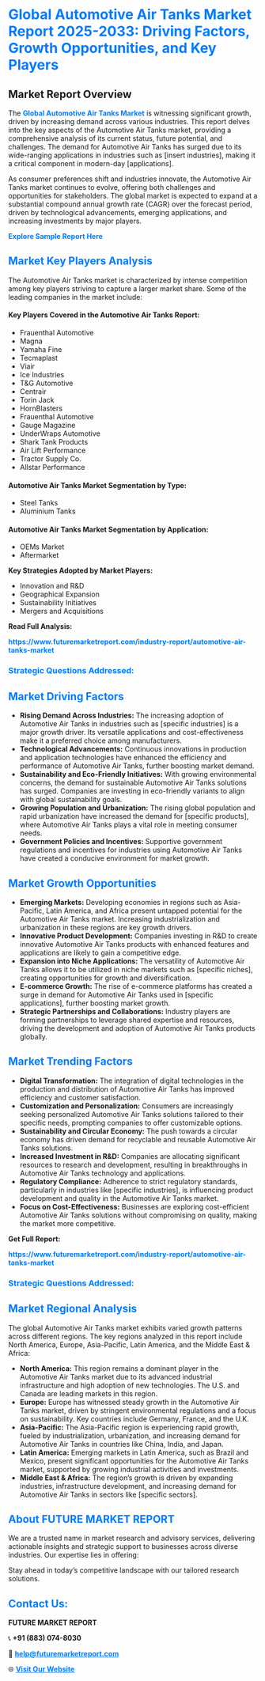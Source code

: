 <h1 style="color: #007BFF;">Global Automotive Air Tanks Market Report 2025-2033: Driving Factors, Growth Opportunities, and Key Players</h1>

<section id="overview">
<h2>Market Report Overview</h2>
<p>The <a href="https://www.futuremarketreport.com/industry-report/automotive-air-tanks-market" style="color: #007BFF; text-decoration: none;"><strong>Global Automotive Air Tanks Market</strong></a> is witnessing significant growth, driven by increasing demand across various industries. This report delves into the key aspects of the Automotive Air Tanks market, providing a comprehensive analysis of its current status, future potential, and challenges. The demand for Automotive Air Tanks has surged due to its wide-ranging applications in industries such as [insert industries], making it a critical component in modern-day [applications].</p>
<p>As consumer preferences shift and industries innovate, the Automotive Air Tanks market continues to evolve, offering both challenges and opportunities for stakeholders. The global market is expected to expand at a substantial compound annual growth rate (CAGR) over the forecast period, driven by technological advancements, emerging applications, and increasing investments by major players.</p>
</section>

<section id="overview">
<p><a href="https://www.futuremarketreport.com/request-sample/reportId=60482" style="color: #007BFF; text-decoration: none;"><strong>Explore Sample Report Here</strong></a></p>
</section>

<section id="key-players">
<h2 style="color: #007BFF;">Market Key Players Analysis</h2>
<p>The Automotive Air Tanks market is characterized by intense competition among key players striving to capture a larger market share. Some of the leading companies in the market include:</p>
<h4>Key Players Covered in the Automotive Air Tanks Report:</h4>
<ul><li>Frauenthal Automotive</li><li>Magna</li><li>Yamaha Fine</li><li>Tecmaplast</li><li>Viair</li><li>Ice Industries</li><li>T&amp;G Automotive</li><li>Centrair</li><li>Torin Jack</li><li>HornBlasters</li><li>Frauenthal Automotive</li><li>Gauge Magazine</li><li>UnderWraps Automotive</li><li>Shark Tank Products</li><li>Air Lift Performance</li><li>Tractor Supply Co.</li><li>Allstar Performance</li></ul>
<h4>Automotive Air Tanks Market Segmentation by Type:</h4>
<ul><li>Steel Tanks</li><li>Aluminium Tanks</li></ul>

<h4>Automotive Air Tanks Market Segmentation by Application:</h4>
<ul><li>OEMs Market</li><li>Aftermarket</li></ul>
<p><strong>Key Strategies Adopted by Market Players:</strong></p>
<ul>
<li>Innovation and R&D</li>
<li>Geographical Expansion</li>
<li>Sustainability Initiatives</li>
<li>Mergers and Acquisitions</li>
</ul>
</section>

<section>
<p><strong>Read Full Analysis: </strong></p><a href="https://www.futuremarketreport.com/industry-report/automotive-air-tanks-market" style="color: #007BFF; text-decoration: none;"><strong>https://www.futuremarketreport.com/industry-report/automotive-air-tanks-market</strong></a>
<h3 style="color: #007BFF;">Strategic Questions Addressed:</h3>
</section>

<section id="driving-factors">
<h2 style="color: #007BFF;">Market Driving Factors</h2>
<ul>
<li><strong>Rising Demand Across Industries:</strong> The increasing adoption of Automotive Air Tanks in industries such as [specific industries] is a major growth driver. Its versatile applications and cost-effectiveness make it a preferred choice among manufacturers.</li>
<li><strong>Technological Advancements:</strong> Continuous innovations in production and application technologies have enhanced the efficiency and performance of Automotive Air Tanks, further boosting market demand.</li>
<li><strong>Sustainability and Eco-Friendly Initiatives:</strong> With growing environmental concerns, the demand for sustainable Automotive Air Tanks solutions has surged. Companies are investing in eco-friendly variants to align with global sustainability goals.</li>
<li><strong>Growing Population and Urbanization:</strong> The rising global population and rapid urbanization have increased the demand for [specific products], where Automotive Air Tanks plays a vital role in meeting consumer needs.</li>
<li><strong>Government Policies and Incentives:</strong> Supportive government regulations and incentives for industries using Automotive Air Tanks have created a conducive environment for market growth.</li>
</ul>
</section>

<section id="growth-opportunities">
<h2 style="color: #007BFF;">Market Growth Opportunities</h2>
<ul>
<li><strong>Emerging Markets:</strong> Developing economies in regions such as Asia-Pacific, Latin America, and Africa present untapped potential for the Automotive Air Tanks market. Increasing industrialization and urbanization in these regions are key growth drivers.</li>
<li><strong>Innovative Product Development:</strong> Companies investing in R&D to create innovative Automotive Air Tanks products with enhanced features and applications are likely to gain a competitive edge.</li>
<li><strong>Expansion into Niche Applications:</strong> The versatility of Automotive Air Tanks allows it to be utilized in niche markets such as [specific niches], creating opportunities for growth and diversification.</li>
<li><strong>E-commerce Growth:</strong> The rise of e-commerce platforms has created a surge in demand for Automotive Air Tanks used in [specific applications], further boosting market growth.</li>
<li><strong>Strategic Partnerships and Collaborations:</strong> Industry players are forming partnerships to leverage shared expertise and resources, driving the development and adoption of Automotive Air Tanks products globally.</li>
</ul>
</section>

<section id="trending-factors">
<h2 style="color: #007BFF;">Market Trending Factors</h2>
<ul>
<li><strong>Digital Transformation:</strong> The integration of digital technologies in the production and distribution of Automotive Air Tanks has improved efficiency and customer satisfaction.</li>
<li><strong>Customization and Personalization:</strong> Consumers are increasingly seeking personalized Automotive Air Tanks solutions tailored to their specific needs, prompting companies to offer customizable options.</li>
<li><strong>Sustainability and Circular Economy:</strong> The push towards a circular economy has driven demand for recyclable and reusable Automotive Air Tanks solutions.</li>
<li><strong>Increased Investment in R&D:</strong> Companies are allocating significant resources to research and development, resulting in breakthroughs in Automotive Air Tanks technology and applications.</li>
<li><strong>Regulatory Compliance:</strong> Adherence to strict regulatory standards, particularly in industries like [specific industries], is influencing product development and quality in the Automotive Air Tanks market.</li>
<li><strong>Focus on Cost-Effectiveness:</strong> Businesses are exploring cost-efficient Automotive Air Tanks solutions without compromising on quality, making the market more competitive.</li>
</ul>
</section>

<section>
<p><strong>Get Full Report: </strong></p><a href="https://www.futuremarketreport.com/industry-report/automotive-air-tanks-market" style="color: #007BFF; text-decoration: none;"><strong>https://www.futuremarketreport.com/industry-report/automotive-air-tanks-market</strong></a>
<h3 style="color: #007BFF;">Strategic Questions Addressed:</h3>
</section>


<section id="regional-analysis">
<h2 style="color: #007BFF;">Market Regional Analysis</h2>
<p>The global Automotive Air Tanks market exhibits varied growth patterns across different regions. The key regions analyzed in this report include North America, Europe, Asia-Pacific, Latin America, and the Middle East & Africa:</p>
<ul>
<li><strong>North America:</strong> This region remains a dominant player in the Automotive Air Tanks market due to its advanced industrial infrastructure and high adoption of new technologies. The U.S. and Canada are leading markets in this region.</li>
<li><strong>Europe:</strong> Europe has witnessed steady growth in the Automotive Air Tanks market, driven by stringent environmental regulations and a focus on sustainability. Key countries include Germany, France, and the U.K.</li>
<li><strong>Asia-Pacific:</strong> The Asia-Pacific region is experiencing rapid growth, fueled by industrialization, urbanization, and increasing demand for Automotive Air Tanks in countries like China, India, and Japan.</li>
<li><strong>Latin America:</strong> Emerging markets in Latin America, such as Brazil and Mexico, present significant opportunities for the Automotive Air Tanks market, supported by growing industrial activities and investments.</li>
<li><strong>Middle East & Africa:</strong> The region’s growth is driven by expanding industries, infrastructure development, and increasing demand for Automotive Air Tanks in sectors like [specific sectors].</li>
</ul>
</section>

<footer>
<h2 style="color: #007BFF;">About FUTURE MARKET REPORT</h2>
<p>We are a trusted name in market research and advisory services, delivering actionable insights and strategic support to businesses across diverse industries. Our expertise lies in offering:</p>

<p>Stay ahead in today’s competitive landscape with our tailored research solutions.</p>

<h2 style="color: #007BFF;">Contact Us:</h2>
<p><strong>FUTURE MARKET REPORT</strong></p>
<p>📞 <strong>+91 (883) 074-8030</strong></p>
<p>📧 <strong><a href="mailto:help@futuremarketreport.com" style="color: #007BFF;">help@futuremarketreport.com</a></strong></p>
<p>🌐 <strong><a href="https://www.futuremarketreport.com/" style="color: #007BFF;">Visit Our Website</a></strong></p>
</footer>